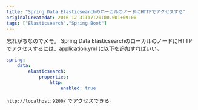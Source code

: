```yaml
---
title: "Spring Data ElasticsearchのローカルのノードにHTTPでアクセスする"
originalCreatedAt: 2016-12-31T17:20:00.001+09:00
tags: ["Elasticsearch","Spring Boot"]
---
```

忘れがちなのでメモ。
Spring Data ElasticsearchのローカルのノードにHTTPでアクセスするには、application.yml に以下を追加すればいい。

```yaml
spring:
    data:
        elasticsearch:
            properties:
                http:
                    enabled: true
```

`http://localhost:9200/` でアクセスできる。
